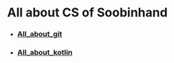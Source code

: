 # All about CS of Soobinhand

- ### [All_about_git](https://github.com/Soobinhand/CS_knowledge_of_Soobinhand/blob/master/All_about_git/README.md)
- ### [All_about_kotlin](https://github.com/Soobinhand/CS_knowledge_of_Soobinhand/blob/master/All_about_kotlin/README.md)
